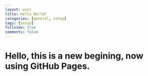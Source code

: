 ```yaml
---
layout: post
title: Hello World!
categories: [general, setup]
tags: [setup]
fullview: true
comments: false
---
```


# Hello, this is a new begining, now using GitHub Pages. 
